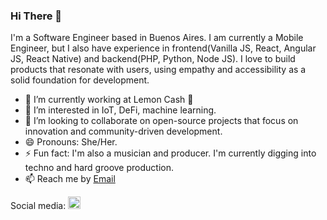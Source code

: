 ### Hi There :wave:

I'm a Software Engineer based in Buenos Aires. 
I am currently a Mobile Engineer, but I also have experience in frontend(Vanilla JS, React, Angular JS, React Native) and backend(PHP, Python, Node JS).
I love to build products that resonate with users, using empathy and accessibility as a solid foundation for development.

- 🔭 I’m currently working at Lemon Cash 🍋
- 👀 I’m interested in IoT, DeFi, machine learning.
- 👯 I’m looking to collaborate on open-source projects that focus on innovation and community-driven development.
- 😄 Pronouns: She/Her.
- ⚡ Fun fact: I'm also a musician and producer. I'm currently digging into techno and hard groove production. 
- 📫 Reach me by [Email](mailto:guadalupe.perezb@gmail.com)

Social media:
[<img src='https://cdn.jsdelivr.net/npm/simple-icons@3.0.1/icons/linkedin.svg' alt='linkedin' height='20'>](https://www.linkedin.com/in/guadalupeperezb/)   

